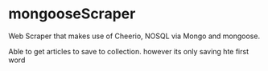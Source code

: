 # mongooseScraper
Web Scraper that makes use of Cheerio, NOSQL via Mongo and mongoose.

Able to get articles to save to collection. however its only saving hte first word 
